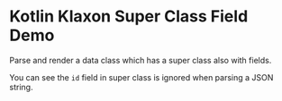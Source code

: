 Kotlin Klaxon Super Class Field Demo
======================================

Parse and render a data class which has a super class also with fields.

You can see the `id` field in super class is ignored when parsing a JSON string.